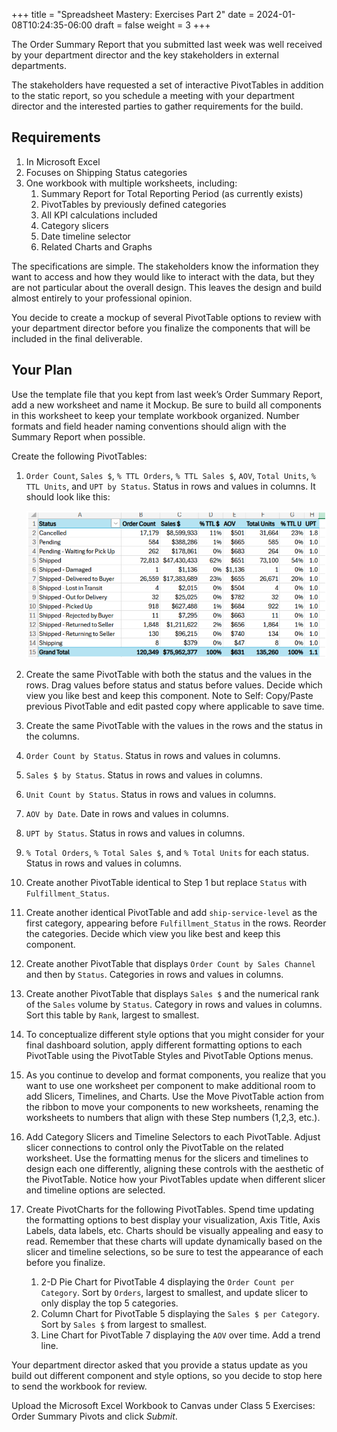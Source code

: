 +++
title = "Spreadsheet Mastery: Exercises Part 2"
date = 2024-01-08T10:24:35-06:00
draft = false
weight = 3
+++

The Order Summary Report that you submitted last week was well received by your department director and the key stakeholders in external departments.

The stakeholders have requested a set of interactive PivotTables in addition to the static report, so you schedule a meeting with your department director and the interested parties to gather requirements for the build.

## Requirements
1. In Microsoft Excel
1. Focuses on Shipping Status categories
1. One workbook with multiple worksheets, including:
   1. Summary Report for Total Reporting Period (as currently exists)
   1. PivotTables by previously defined categories 
   1. All KPI calculations included
   1. Category slicers
   1. Date timeline selector
   1. Related Charts and Graphs

The specifications are simple. The stakeholders know the information they want to access and how they would like to interact with the data, but they are not particular about the overall design. This leaves the design and build almost entirely to your professional opinion.

You decide to create a mockup of several PivotTable options to review with your department director before you finalize the components that will be included in the final deliverable.

## Your Plan

Use the template file that you kept from last week’s Order Summary Report, add a new worksheet and name it Mockup. Be sure to build all components in this worksheet to keep your template workbook organized. Number formats and field header naming conventions should align with the Summary Report when possible.

Create the following PivotTables:

1. `Order Count`, `Sales $`, `% TTL Orders`, `% TTL Sales $`, `AOV`, `Total Units`, `% TTL
Units`, and `UPT by Status`. Status in rows and values in columns. It should look
like this:

   ![pivot tables required](./pictures/pivot-tables-required.png)

1. Create the same PivotTable with both the status and the values in the rows. Drag values before status and status before values. Decide which view you like best and keep this component. Note to Self: Copy/Paste previous PivotTable and edit pasted copy where applicable to save time.
1. Create the same PivotTable with the values in the rows and the status in the columns.
1. `Order Count by Status`. Status in rows and values in columns.
1. `Sales $ by Status`. Status in rows and values in columns.
1. `Unit Count by Status`. Status in rows and values in columns.
1. `AOV by Date`. Date in rows and values in columns.
1. `UPT by Status`. Status in rows and values in columns.
1. `% Total Orders`, `% Total Sales $`, and `% Total Units` for each status. Status in rows and values in columns.
1. Create another PivotTable identical to Step 1 but replace `Status` with `Fulfillment_Status`.
1. Create another identical PivotTable and add `ship-service-level` as the first category, appearing before `Fulfillment_Status` in the rows. Reorder the categories. Decide which view you like best and keep this component.
1. Create another PivotTable that displays `Order Count by Sales Channel` and then by `Status`. Categories in rows and values in columns.
1. Create another PivotTable that displays `Sales $` and the numerical rank of the `Sales` volume by `Status`. Category in rows and values in columns. Sort this table by `Rank`, largest to smallest.
1. To conceptualize different style options that you might consider for your final dashboard solution, apply different formatting options to each PivotTable using the PivotTable Styles and PivotTable Options menus.
1. As you continue to develop and format components, you realize that you want to use one worksheet per component to make additional room to add Slicers, Timelines, and Charts. Use the Move PivotTable action from the ribbon to move your components to new worksheets, renaming the worksheets to numbers that align with these Step numbers (1,2,3, etc.).
1. Add Category Slicers and Timeline Selectors to each PivotTable. Adjust slicer connections to control only the PivotTable on the related worksheet. Use the formatting menus for the slicers and timelines to design each one differently, aligning these controls with the aesthetic of the PivotTable. Notice how your PivotTables update when different slicer and timeline options are selected.
1. Create PivotCharts for the following PivotTables. Spend time updating the formatting options to best display your visualization, Axis Title, Axis Labels, data labels, etc. Charts should be visually appealing and easy to read. Remember that these charts will update dynamically based on the slicer and timeline selections, so be sure to test the appearance of each before you finalize.
   1. 2-D Pie Chart for PivotTable 4 displaying the `Order Count per Category`. Sort by `Orders`, largest to smallest, and update slicer to only display the top 5 categories.
   1. Column Chart for PivotTable 5 displaying the `Sales $ per Category`. Sort by `Sales $` from largest to smallest.
   1. Line Chart for PivotTable 7 displaying the `AOV` over time. Add a trend line.

Your department director asked that you provide a status update as you build out different component and style options, so you decide to stop here to send the workbook for review.

Upload the Microsoft Excel Workbook to Canvas under Class 5 Exercises: Order Summary Pivots and click *Submit*.